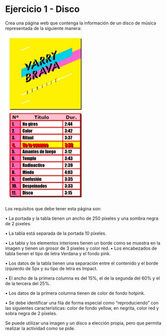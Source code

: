 # Ejercicio 1 - Disco

Crea una página web que contenga la información de un disco de música representada de la siguiente manera:

<img src="Ejercicio_1\Ejercicio_1_Disco.png" alt="Imagen del ej"/>

<br>

Los requisitos que debe tener esta página son:

• La portada y la tabla tienen un ancho de 250 píxeles y una sombra negra de 2 pixeles.

• La tabla está separada de la portada 10 píxeles.

• La tabla y los elementos interiores tienen un borde como se muestra en la imagen y tienen un grosor de 3 pixeles y color red.
• Los encabezados de tabla tienen el tipo de letra Verdana y el fondo pink.

• Los datos de la tabla tienen una separación entre el contenido y el borde izquierdo de 5px y su tipo de letra es Impact.

• El ancho de la primera columna es del 15%, el de la segunda del 60% y el de la tercera del 25%.

• Los datos de la primera columna tienen de color de fondo hotpink.

• Se debe identificar una fila de forma especial como “reproduciendo” con las siguientes características: color de fondo yellow, en negrita, color red y sobra negra de 2 píxeles.

Se puede utilizar una imagen y un disco a elección propia, pero que permita realizar la actividad como se pide.
